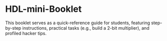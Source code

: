 # HDL-mini-Booklet
This booklet serves as a quick-reference guide for students, featuring step-by-step instructions, practical tasks (e.g., build a 2-bit multiplier), and profiled hacker tips.
